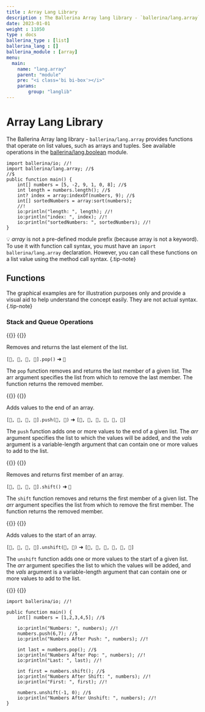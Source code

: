 ```yaml
---
title : Array Lang Library
description : The Ballerina Array lang library - `ballerina/lang.array` provides functions that operate on list values, such as arrays and tuples.
date: 2023-01-01
weight : 11050
type : docs
ballerina_type : [list]
ballerina_lang : []
ballerina_module : [array]
menu:
  main:
    name: "lang.array"
    parent: "module"
    pre: "<i class='bi bi-box'></i>"
    params:
        group: "langlib"
---
```


# Array Lang Library

The Ballerina Array lang library - `ballerina/lang.array` provides functions that operate on list values, such as arrays and tuples.
See available operations in the [ballerina/lang.boolean](https://ballerina.io/spec/lang/master/#lang.boolean) module.

<!--more-->

```ballerina {filename="lang_array.bal" lines="2 5-7"  result="output"}
import ballerina/io; //!
import ballerina/lang.array; //$
//$
public function main() {
    int[] numbers = [5, -2, 9, 1, 0, 8]; //$
    int length = numbers.length(); //$
    int? index = array:indexOf(numbers, 9); //$
    int[] sortedNumbers = array:sort(numbers);
    //!
    io:println("length: ", length); //!
    io:println("index: ", index); //!
    io:println("sortedNumbers: ", sortedNumbers); //!
}
```

💡 _array_ is not a pre-defined module prefix (because array is not a keyword).
To use it with function call syntax, you must have an `import ballerina/lang.array` declaration.
However, you can call these functions on a list value using the method call syntax.
{.tip-note}

## Functions

The graphical examples are for illustration purposes only and provide a visual aid to help understand the concept easily. They are not actual syntax.
{.tip-note}

### Stack and Queue Operations

{{<cards>}}
{{<card title="Pop">}}

Removes and returns the last element of the list. 

`[🍎, 🍇, 🍌, 🍓].pop()` ➜ `🍓`

The `pop` function removes and returns the last member of a given list. The arr argument specifies the list from which to remove the last member. The function returns the removed member.

{{</card>}}
{{<card title="Push">}}

Adds values to the end of an array.

`[🍎, 🍇, 🍌, 🍓].push(🍒, 🍉)` ➜ `[🍎, 🍌, 🍇, 🍓, 🍒, 🍉]`

The `push` function adds one or more values to the end of a given list. The _arr_ argument specifies the list to which the values will be added, and the _vals_ argument is a variable-length argument that can contain one or more values to add to the list.

{{</card>}}
{{<card title="Shift">}}

Removes and returns first member of an array.

`[🍎, 🍇, 🍌, 🍓].shift()` ➜ `🍎`

The `shift` function removes and returns the first member of a given list. The _arr_ argument specifies the list from which to remove the first member. The function returns the removed member.

{{</card>}}
{{<card title="Unshift">}}

Adds values to the start of an array. 

`[🍎, 🍇, 🍌, 🍓].unshift(🍒, 🍉)` ➜ `[🍒, 🍉, 🍎, 🍌, 🍇, 🍓]`

The `unshift` function adds one or more values to the start of a given list. The _arr_ argument specifies the list to which the values will be added, and the _vals_ argument is a variable-length argument that can contain one or more values to add to the list.

{{</card>}}
{{</cards>}}


```ballerina {filename="lang_array_stack_queue.bal" result="output" lines="4 7 10 14 18"}
import ballerina/io; //!

public function main() {
    int[] numbers = [1,2,3,4,5]; //$

    io:println("Numbers: ", numbers); //!
    numbers.push(6,7); //$
    io:println("Numbers After Push: ", numbers); //!

    int last = numbers.pop(); //$
    io:println("Numbers After Pop: ", numbers); //!
    io:println("Last: ", last); //!

    int first = numbers.shift(); //$
    io:println("Numbers After Shift: ", numbers); //!
    io:println("First: ", first); //!

    numbers.unshift(-1, 0); //$
    io:println("Numbers After Unshift: ", numbers); //!
}
```
